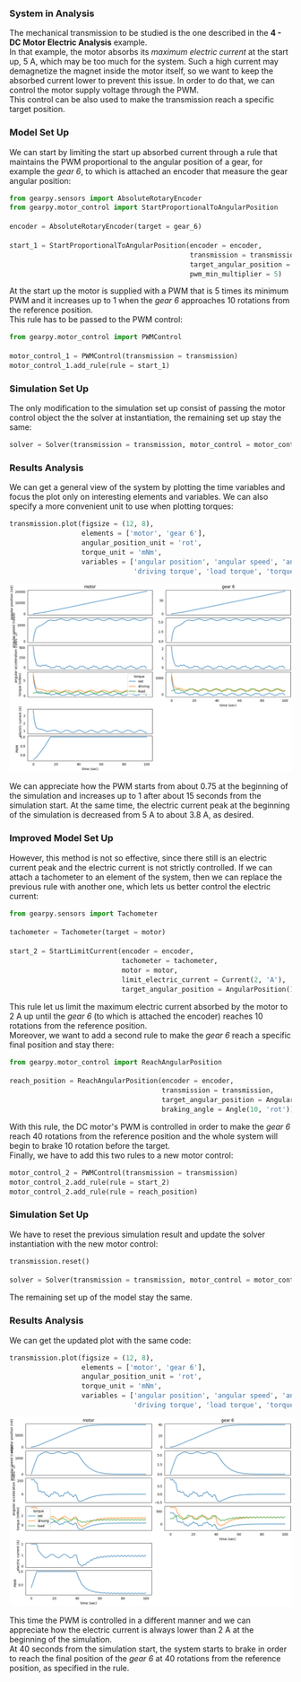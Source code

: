 ### System in Analysis

The mechanical transmission to be studied is the one described in the 
**4 - DC Motor Electric Analysis** example.  
In that example, the motor absorbs its *maximum electric current* at the
start up, 5 A, which may be too much for the system. Such a high current
may demagnetize the magnet inside the motor itself, so we want to keep 
the absorbed current lower to prevent this issue. In order to do that,
we can control the motor supply voltage through the PWM.  
This control can be also used to make the transmission reach a specific
target position.

### Model Set Up

We can start by limiting the start up absorbed current through a rule 
that maintains the PWM proportional to the angular position of a gear, 
for example the *gear 6*, to which is attached an encoder that measure
the gear angular position: 

```python
from gearpy.sensors import AbsoluteRotaryEncoder
from gearpy.motor_control import StartProportionalToAngularPosition

encoder = AbsoluteRotaryEncoder(target = gear_6)

start_1 = StartProportionalToAngularPosition(encoder = encoder,
                                             transmission = transmission,
                                             target_angular_position = AngularPosition(10, 'rot'),
                                             pwm_min_multiplier = 5)
```

At the start up the motor is supplied with a PWM that is 5 times its 
minimum PWM and it increases up to 1 when the *gear 6* approaches 10 
rotations from the reference position.  
This rule has to be passed to the PWM control:

```python
from gearpy.motor_control import PWMControl

motor_control_1 = PWMControl(transmission = transmission)
motor_control_1.add_rule(rule = start_1)
``` 

### Simulation Set Up

The only modification to the simulation set up consist of passing the 
motor control object the the solver at instantiation, the remaining set 
up stay the same:

```python
solver = Solver(transmission = transmission, motor_control = motor_control_1)
```

### Results Analysis

We can get a general view of the system by plotting the time variables 
and focus the plot only on interesting elements and variables. We can 
also specify a more convenient unit to use when plotting torques:

```python
transmission.plot(figsize = (12, 8),
                  elements = ['motor', 'gear 6'],
                  angular_position_unit = 'rot',
                  torque_unit = 'mNm',
                  variables = ['angular position', 'angular speed', 'angular acceleration',
                               'driving torque', 'load torque', 'torque', 'electric current', 'pwm'])
```

![](images/plot_1.png)

We can appreciate how the PWM starts from about 0.75 at the beginning of
the simulation and increases up to 1 after about 15 seconds from the 
simulation start. At the same time, the electric current peak at the 
beginning of the simulation is decreased from 5 A to about 3.8 A, as 
desired.  

### Improved Model Set Up

However, this method is not so effective, since there still is an 
electric current peak and the electric current is not strictly 
controlled. If we can attach a tachometer to an element of the system, 
then we can replace the previous rule with another one, which lets us 
better control the electric current:

```python
from gearpy.sensors import Tachometer

tachometer = Tachometer(target = motor)

start_2 = StartLimitCurrent(encoder = encoder,
                            tachometer = tachometer,
                            motor = motor,
                            limit_electric_current = Current(2, 'A'),
                            target_angular_position = AngularPosition(10, 'rot'))
```
 
This rule let us limit the maximum electric current absorbed by the 
motor to 2 A up until the *gear 6* (to which is attached the encoder) 
reaches 10 rotations from the reference position.  
Moreover, we want to add a second rule to make the *gear 6* reach a 
specific final position and stay there:

```python
from gearpy.motor_control import ReachAngularPosition

reach_position = ReachAngularPosition(encoder = encoder,
                                      transmission = transmission,
                                      target_angular_position = AngularPosition(40, 'rot'),
                                      braking_angle = Angle(10, 'rot'))
```

With this rule, the DC motor's PWM is controlled in order to make the 
*gear 6* reach 40 rotations from the reference position and the whole
system will begin to brake 10 rotation before the target.  
Finally, we have to add this two rules to a new motor control:

```python
motor_control_2 = PWMControl(transmission = transmission)
motor_control_2.add_rule(rule = start_2)
motor_control_2.add_rule(rule = reach_position)
``` 

### Simulation Set Up

We have to reset the previous simulation result and update the solver
instantiation with the new motor control:

```python
transmission.reset()

solver = Solver(transmission = transmission, motor_control = motor_control_2)
```

The remaining set up of the model stay the same.

### Results Analysis

We can get the updated plot with the same code:

```python
transmission.plot(figsize = (12, 8),
                  elements = ['motor', 'gear 6'],
                  angular_position_unit = 'rot',
                  torque_unit = 'mNm',
                  variables = ['angular position', 'angular speed', 'angular acceleration',
                               'driving torque', 'load torque', 'torque', 'electric current', 'pwm'])
```

![](images/plot_2.png)

This time the PWM is controlled in a different manner and we can 
appreciate how the electric current is always lower than 2 A at the 
beginning of the simulation.  
At 40 seconds from the simulation start, the system starts to brake in 
order to reach the final position of the *gear 6* at 40 rotations from 
the reference position, as specified in the rule.
